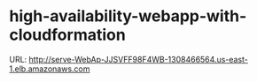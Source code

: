 # high-availability-webapp-with-cloudformation

URL: http://serve-WebAp-JJSVFF98F4WB-1308466564.us-east-1.elb.amazonaws.com